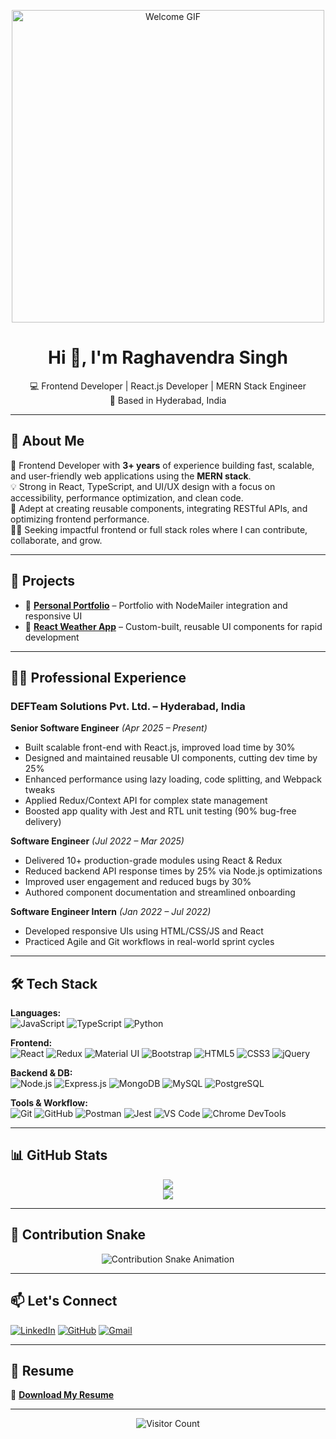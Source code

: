<p align="center">
  <img src="https://media.giphy.com/media/26tn33aiTi1jkl6H6/giphy.gif" alt="Welcome GIF" width="500"/>
</p>

<h1 align="center">Hi 👋, I'm Raghavendra Singh</h1>

<p align="center">
  💻 Frontend Developer | React.js Developer | MERN Stack Engineer <br/>
  📍 Based in Hyderabad, India
</p>

---

## 🧾 About Me

🎯 Frontend Developer with **3+ years** of experience building fast, scalable, and user-friendly web applications using the **MERN stack**.  
💡 Strong in React, TypeScript, and UI/UX design with a focus on accessibility, performance optimization, and clean code.  
🧰 Adept at creating reusable components, integrating RESTful APIs, and optimizing frontend performance.  
👨‍💻 Seeking impactful frontend or full stack roles where I can contribute, collaborate, and grow.

---

## 🚀 Projects

- 🔗 [**Personal Portfolio**](https://raghav768.github.io/Portfolio_Public/) – Portfolio with NodeMailer integration and responsive UI  
- 🔗 [**React Weather App**](https://github.com/raghav768/weather-app) – Custom-built, reusable UI components for rapid development  

---

## 👨‍💼 Professional Experience

### DEFTeam Solutions Pvt. Ltd. – Hyderabad, India  
**Senior Software Engineer** *(Apr 2025 – Present)*  
- Built scalable front-end with React.js, improved load time by 30%  
- Designed and maintained reusable UI components, cutting dev time by 25%  
- Enhanced performance using lazy loading, code splitting, and Webpack tweaks  
- Applied Redux/Context API for complex state management  
- Boosted app quality with Jest and RTL unit testing (90% bug-free delivery)

**Software Engineer** *(Jul 2022 – Mar 2025)*  
- Delivered 10+ production-grade modules using React & Redux  
- Reduced backend API response times by 25% via Node.js optimizations  
- Improved user engagement and reduced bugs by 30%  
- Authored component documentation and streamlined onboarding

**Software Engineer Intern** *(Jan 2022 – Jul 2022)*  
- Developed responsive UIs using HTML/CSS/JS and React  
- Practiced Agile and Git workflows in real-world sprint cycles

---

## 🛠️ Tech Stack

**Languages:**  
![JavaScript](https://img.shields.io/badge/JavaScript-F7DF1E?logo=javascript&logoColor=black)
![TypeScript](https://img.shields.io/badge/TypeScript-007ACC?logo=typescript&logoColor=white)
![Python](https://img.shields.io/badge/Python-3776AB?logo=python&logoColor=white)

**Frontend:**  
![React](https://img.shields.io/badge/React-20232A?logo=react&logoColor=61DAFB)
![Redux](https://img.shields.io/badge/Redux-593D88?logo=redux&logoColor=white)
![Material UI](https://img.shields.io/badge/Material--UI-0081CB?logo=mui&logoColor=white)
![Bootstrap](https://img.shields.io/badge/Bootstrap-563D7C?logo=bootstrap&logoColor=white)
![HTML5](https://img.shields.io/badge/HTML5-E34F26?logo=html5&logoColor=white)
![CSS3](https://img.shields.io/badge/CSS3-1572B6?logo=css3&logoColor=white)
![jQuery](https://img.shields.io/badge/jQuery-0769AD?logo=jquery&logoColor=white)

**Backend & DB:**  
![Node.js](https://img.shields.io/badge/Node.js-43853D?logo=node-dot-js&logoColor=white)
![Express.js](https://img.shields.io/badge/Express.js-000000?logo=express&logoColor=white)
![MongoDB](https://img.shields.io/badge/MongoDB-4EA94B?logo=mongodb&logoColor=white)
![MySQL](https://img.shields.io/badge/MySQL-4479A1?logo=mysql&logoColor=white)
![PostgreSQL](https://img.shields.io/badge/PostgreSQL-336791?logo=postgresql&logoColor=white)

**Tools & Workflow:**  
![Git](https://img.shields.io/badge/Git-F05032?logo=git&logoColor=white)
![GitHub](https://img.shields.io/badge/GitHub-181717?logo=github&logoColor=white)
![Postman](https://img.shields.io/badge/Postman-FF6C37?logo=postman&logoColor=white)
![Jest](https://img.shields.io/badge/Jest-C21325?logo=jest&logoColor=white)
![VS Code](https://img.shields.io/badge/VSCode-007ACC?logo=visual-studio-code&logoColor=white)
![Chrome DevTools](https://img.shields.io/badge/DevTools-4285F4?logo=google-chrome&logoColor=white)

---

## 📊 GitHub Stats

<p align="center">
  <img src="https://github-readme-stats.vercel.app/api?username=raghav768&show_icons=true&theme=react" />
  <br/>
  <img src="https://github-readme-stats.vercel.app/api/top-langs/?username=raghav768&layout=compact&theme=react" />
</p>

---

## 🐍 Contribution Snake

<p align="center">
  <img src="https://github.com/raghav768/raghav768/raw/output/github-contribution-grid-snake.svg" alt="Contribution Snake Animation"/>
</p>

---

## 📫 Let's Connect

[![LinkedIn](https://img.shields.io/badge/LinkedIn-0077B5?logo=linkedin&logoColor=white)](https://www.linkedin.com/in/raghav2608)
[![GitHub](https://img.shields.io/badge/GitHub-181717?logo=github&logoColor=white)](https://github.com/raghav768)
[![Gmail](https://img.shields.io/badge/Email-D14836?logo=gmail&logoColor=white)](mailto:raghav.singh3177@gmail.com)

---

## 📄 Resume

📌 [**Download My Resume**](https://github.com/raghav768/Portfolio_Public/tree/main/assets/Resume/Raghavendra_Frontend_Resume.pdf)

---

<p align="center">
  <img src="https://komarev.com/ghpvc/?username=raghav768&style=for-the-badge" alt="Visitor Count"/>
</p>
